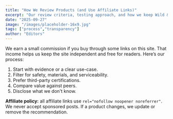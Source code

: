```yaml
---
title: "How We Review Products (and Use Affiliate Links)"
excerpt: "Our review criteria, testing approach, and how we keep Wild & Well independent."
date: "2025-09-27"
image: "/images/placeholder-16x9.jpg"
tags: ["process","transparency"]
author: "Editors"
---
```


We earn a small commission if you buy through some links on this site. That income helps us keep the
site independent and free for readers. Here’s our process:

1. Start with evidence or a clear use-case.
2. Filter for safety, materials, and serviceability.
3. Prefer third-party certifications.
4. Compare value against peers.
5. Disclose what we don't know.

**Affiliate policy:** all affiliate links use `rel="nofollow noopener noreferrer"`. We never accept
sponsored posts. If a product changes, we update or remove the recommendation.
